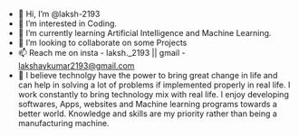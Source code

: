 - 👋 Hi, I’m @laksh-2193
- 👀 I’m interested in Coding.
- 🌱 I’m currently learning Artificial Intelligence and Machine Learning.
- 💞️ I’m looking to collaborate on some Projects 
- 📫 Reach me on insta - laksh._2193 || gmail - lakshaykumar2193@gmail.com
- 💭 I believe technolgy have the power to bring great change in life and can help in solving a lot of problems if implemented properly in real life. I work constantly to bring technology mix with real life. I enjoy developing softwares, Apps, websites and Machine learning programs towards a better world. Knowledge and skills are my priority rather than being a manufacturing machine.


